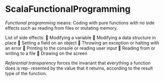 # ScalaFunctionalProgramming

*Functional programming* means: Coding with pure functions with no side effects such as reading from files or mutating memory.

List of side effects:
 Modifying a variable
 Modifying a data structure in place
 Setting a field on an object
 Throwing an exception or halting with an error  Printing to the console or reading user input
 Reading from or writing to a file
 Drawing on the screen

*Referential transparency* forces the invariant that everything a function does is rep- resented by the value that it returns, according to the result type of the function.